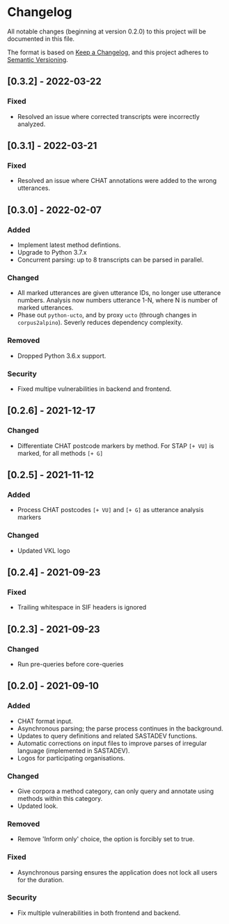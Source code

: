 # Changelog
All notable changes (beginning at version 0.2.0) to this project will be documented in this file.

The format is based on [Keep a Changelog](https://keepachangelog.com/en/1.0.0/),
and this project adheres to [Semantic Versioning](https://semver.org/spec/v2.0.0.html).

## [0.3.2] - 2022-03-22
### Fixed
- Resolved an issue where corrected transcripts were incorrectly analyzed.

## [0.3.1] - 2022-03-21
### Fixed
- Resolved an issue where CHAT annotations were added to the wrong utterances.

## [0.3.0] - 2022-02-07
### Added
- Implement latest method defintions.
- Upgrade to Python 3.7.x
- Concurrent parsing: up to 8 transcripts can be parsed in parallel.
### Changed
- All marked utterances are given utterance IDs, no longer use utterance numbers. Analysis now numbers utterance 1-N, where N is number of marked utterances.
- Phase out `python-ucto`, and by proxy `ucto` (through changes in `corpus2alpino`). Severly reduces dependency complexity.
### Removed
- Dropped Python 3.6.x support.
### Security
- Fixed multipe vulnerabilities in backend and frontend.

## [0.2.6] - 2021-12-17
### Changed
- Differentiate CHAT postcode markers by method. For STAP `[+ VU]` is marked, for all methods `[+ G]`

## [0.2.5] - 2021-11-12
### Added
- Process CHAT postcodes `[+ VU]` and `[+ G]` as utterance analysis markers
### Changed
- Updated VKL logo

## [0.2.4] - 2021-09-23
### Fixed
- Trailing whitespace in SIF headers is ignored

## [0.2.3] - 2021-09-23
### Changed
- Run pre-queries before core-queries

## [0.2.0] - 2021-09-10
### Added
- CHAT format input.
- Asynchronous parsing; the parse process continues in the background.
- Updates to query definitions and related SASTADEV functions.
- Automatic corrections on input files to improve parses of irregular language (implemented in SASTADEV).
- Logos for participating organisations.
### Changed
- Give corpora a method category, can only query and annotate using methods within this category.
- Updated look.
### Removed
- Remove 'Inform only' choice, the option is forcibly set to true.
### Fixed
- Asynchronous parsing ensures the application does not lock all users for the duration.
### Security
- Fix multiple vulnerabilities in both frontend and backend.
